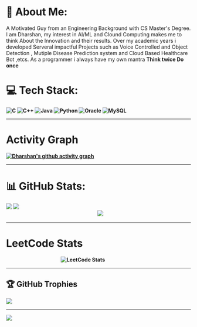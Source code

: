 # 💫 About Me:
A Motivated Guy from an Engineering Background with CS Master's Degree. I am Dharshan, my interest in AI/ML and Clound Computing makes me to think About the Innovation and their results. Over my academic years i developed Serveral impactful Projects such as Voice Controlled and Object Detection , Mutiple Disease Prediction system and Cloud Based Healthcare Bot ,etcs. As a programmer i always have my own mantra <b>Think twice Do once<b>   


# 💻 Tech Stack:
![C](https://img.shields.io/badge/c-%2300599C.svg?style=plastic&logo=c&logoColor=white) ![C++](https://img.shields.io/badge/c++-%2300599C.svg?style=plastic&logo=c%2B%2B&logoColor=white) ![Java](https://img.shields.io/badge/java-%23ED8B00.svg?style=plastic&logo=java&logoColor=white) ![Python](https://img.shields.io/badge/python-3670A0?style=plastic&logo=python&logoColor=ffdd54) ![Oracle](https://img.shields.io/badge/Oracle-F80000?style=plastic&logo=oracle&logoColor=white) ![MySQL](https://img.shields.io/badge/mysql-%2300f.svg?style=plastic&logo=mysql&logoColor=white)

---

# Activity Graph
[![Dharshan's github activity graph](https://github-readme-activity-graph.vercel.app/graph?username=Dharshan-B&bg_color=030303&color=16fe5b&line=0aff27&point=ff6038&area=true&hide_border=true)](https://github.com/ashutosh00710/github-readme-activity-graph)

---
# 📊 GitHub Stats:
![](https://github-readme-stats.vercel.app/api?username=Dharshan-B&theme=yeblu&hide_border=false&include_all_commits=true&count_private=true)
![](https://github-readme-streak-stats.herokuapp.com/?user=Dharshan-B&theme=yeblu&hide_border=false)<br/>
 &nbsp;&nbsp;&nbsp;&nbsp;  &nbsp;&nbsp;&nbsp;&nbsp;  &nbsp;&nbsp;&nbsp;&nbsp;  &nbsp;&nbsp;&nbsp;&nbsp;  &nbsp;&nbsp;&nbsp;&nbsp;  &nbsp;&nbsp;&nbsp;&nbsp;  &nbsp;&nbsp;&nbsp;&nbsp; &nbsp;&nbsp;&nbsp;&nbsp; &nbsp;&nbsp;&nbsp;&nbsp;  &nbsp;&nbsp;&nbsp;&nbsp;  &nbsp;&nbsp;&nbsp;&nbsp;  &nbsp;&nbsp;&nbsp;&nbsp;  &nbsp;&nbsp;&nbsp;&nbsp; &nbsp;&nbsp;&nbsp;&nbsp; &nbsp;&nbsp;&nbsp;&nbsp; ![](https://github-readme-stats.vercel.app/api/top-langs/?username=Dharshan-B&layout=donut&theme=yeblu)<br/>

---
# LeetCode Stats

  &nbsp;&nbsp;&nbsp;&nbsp;  &nbsp;&nbsp;&nbsp;&nbsp;  &nbsp;&nbsp;&nbsp;&nbsp;  &nbsp;&nbsp;&nbsp;&nbsp;  &nbsp;&nbsp;&nbsp;&nbsp;  &nbsp;&nbsp;&nbsp;&nbsp;  &nbsp;&nbsp;&nbsp;&nbsp; &nbsp;&nbsp;&nbsp;&nbsp; &nbsp;&nbsp;&nbsp;&nbsp;  ![LeetCode Stats](https://leetcard.jacoblin.cool/DharshanB06?theme=radical&font=Livvic&ext=heatmap)

---
## 🏆 GitHub Trophies
![](https://github-profile-trophy.vercel.app/?username=Dharshan-B&theme=radical&no-frame=false&no-bg=true&margin-w=4)

---
![](https://komarev.com/ghpvc/?username=Dharshan-B&color=green)

<!-- Proudly created with GPRM ( https://gprm.itsvg.in ) -->
